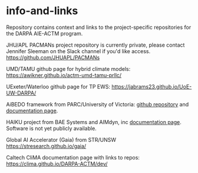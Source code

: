 # info-and-links
Repository contains context and links to the project-specific repositories for the DARPA AIE-ACTM program. 

JHU/APL PACMANs project repository is currently private, please contact Jennifer Sleeman on the Slack channel if you'd like access. 
https://github.com/JHUAPL/PACMANs

UMD/TAMU github page for hybrid climate models: 
https://awikner.github.io/actm-umd-tamu-prllc/

UExeter/Waterloo github page for TP EWS: 
https://jabrams23.github.io/UoE-UW-DARPA/

AiBEDO framework from PARC/University of Victoria: [github repository]( 
https://github.com/kramea/aibedo/) and 
[documentation page](https://aibedo.readthedocs.io/).

HAIKU project from BAE Systems and AIMdyn, inc 
[documentation page](https://bae-systems-haiku.github.io/HAIKU/). 
Software is not yet publicly available.

Global AI Accelerator (Gaia) from STR/UNSW 
https://stresearch.github.io/gaia/

Caltech CliMA documentation page with links to repos: 
https://clima.github.io/DARPA-ACTM/dev/
